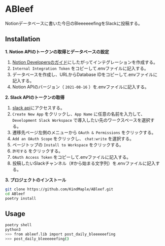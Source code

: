 # ABleef

Notionデータベースに書いた今日のBleeeeeefingをSlackに投稿する。

## Installation

**1. Notion APIのトークンの取得とデータベースの設定**

1. [Notion Developersのガイド](https://developers.notion.com/docs/getting-started)にしたがってインテグレーションを作成する。
2. `Internal Integration Token` をコピーして.envファイルに記入する。
3. データベースを作成し、URLからDatabase IDをコピーして.envファイルに記入する。
4. Notion APIのバージョン（ `2021-08-16` ）を.envファイルに記入する。

**2. Slack APIのトークンの取得**

1. [slack api](https://api.slack.com/apps)にアクセスする。
2. `Create New App` をクリックし、`App Name` に任意の名前を入力して、`Development Slack Workspace` で導入したい先のワークスペースを選択する。
3. 遷移先ページ左側のメニューから `OAuth & Permissions` をクリックする。
4. `Add an OAuth Scope` をクリックし、 `chat:write` を選択する。
5. ページトップの `Install to Workspace` をクリックする。
6. `許可する` をクリックする。
7. `OAuth Access Token` をコピーして.envファイルに記入する。
8. 投稿したいSlackチャンネル（#から始まる文字列）を.envファイルに記入する。

**3. プロジェクトのインストール**

```bash
git clone https://github.com/KindMaple/ABleef.git
cd ABleef
poetry install
```

## Usage

```bash
poetry shell
python3
>>> from ableef.lib import post_daily_bleeeeeefing
>>> post_daily_bleeeeeefing()
```
